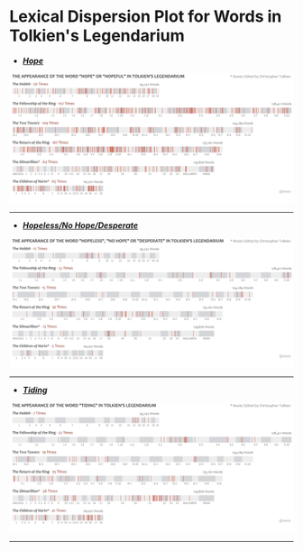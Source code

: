 # Lexical Dispersion Plot for Words in Tolkien's Legendarium

* ___<ins>Hope</ins>___

![Lexical dispersion plot of the word "tiding"](Tolkien_files/figure-html/hope-1.png)

---

* ___<ins>Hopeless/No Hope/Desperate</ins>___

![Lexical dispersion plot of the word "tiding"](Tolkien_files/figure-html/hopeless-1.png)

---

* ___<ins>Tiding</ins>___

![Lexical dispersion plot of the word "tiding"](Tolkien_files/figure-html/tiding-1.png)

---
